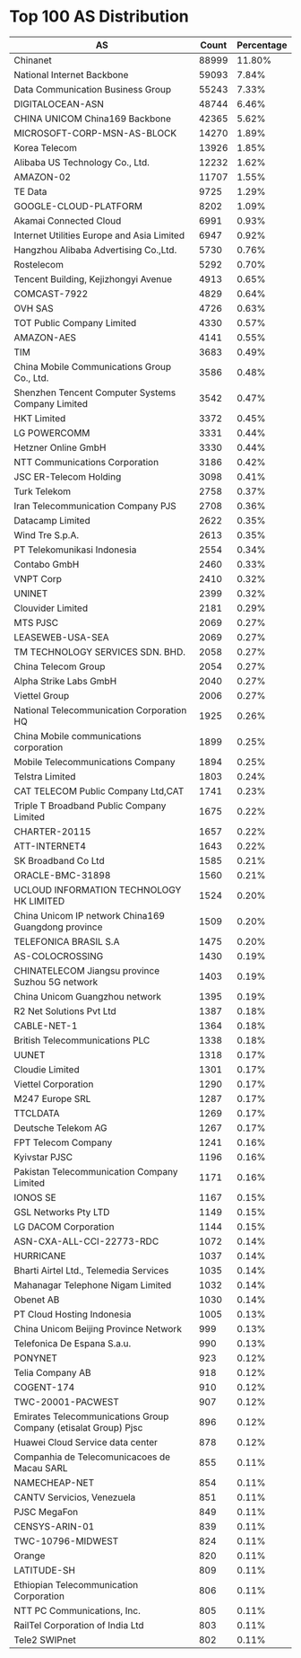 # Top 100 AS Distribution
| AS | Count | Percentage |
|----|----|----|
| Chinanet | 88999 | 11.80% |
| National Internet Backbone | 59093 | 7.84% |
| Data Communication Business Group | 55243 | 7.33% |
| DIGITALOCEAN-ASN | 48744 | 6.46% |
| CHINA UNICOM China169 Backbone | 42365 | 5.62% |
| MICROSOFT-CORP-MSN-AS-BLOCK | 14270 | 1.89% |
| Korea Telecom | 13926 | 1.85% |
| Alibaba US Technology Co., Ltd. | 12232 | 1.62% |
| AMAZON-02 | 11707 | 1.55% |
| TE Data | 9725 | 1.29% |
| GOOGLE-CLOUD-PLATFORM | 8202 | 1.09% |
| Akamai Connected Cloud | 6991 | 0.93% |
| Internet Utilities Europe and Asia Limited | 6947 | 0.92% |
| Hangzhou Alibaba Advertising Co.,Ltd. | 5730 | 0.76% |
| Rostelecom | 5292 | 0.70% |
| Tencent Building, Kejizhongyi Avenue | 4913 | 0.65% |
| COMCAST-7922 | 4829 | 0.64% |
| OVH SAS | 4726 | 0.63% |
| TOT Public Company Limited | 4330 | 0.57% |
| AMAZON-AES | 4141 | 0.55% |
| TIM | 3683 | 0.49% |
| China Mobile Communications Group Co., Ltd. | 3586 | 0.48% |
| Shenzhen Tencent Computer Systems Company Limited | 3542 | 0.47% |
| HKT Limited | 3372 | 0.45% |
| LG POWERCOMM | 3331 | 0.44% |
| Hetzner Online GmbH | 3330 | 0.44% |
| NTT Communications Corporation | 3186 | 0.42% |
| JSC ER-Telecom Holding | 3098 | 0.41% |
| Turk Telekom | 2758 | 0.37% |
| Iran Telecommunication Company PJS | 2708 | 0.36% |
| Datacamp Limited | 2622 | 0.35% |
| Wind Tre S.p.A. | 2613 | 0.35% |
| PT Telekomunikasi Indonesia | 2554 | 0.34% |
| Contabo GmbH | 2460 | 0.33% |
| VNPT Corp | 2410 | 0.32% |
| UNINET | 2399 | 0.32% |
| Clouvider Limited | 2181 | 0.29% |
| MTS PJSC | 2069 | 0.27% |
| LEASEWEB-USA-SEA | 2069 | 0.27% |
| TM TECHNOLOGY SERVICES SDN. BHD. | 2058 | 0.27% |
| China Telecom Group | 2054 | 0.27% |
| Alpha Strike Labs GmbH | 2040 | 0.27% |
| Viettel Group | 2006 | 0.27% |
| National Telecommunication Corporation HQ | 1925 | 0.26% |
| China Mobile communications corporation | 1899 | 0.25% |
| Mobile Telecommunications Company | 1894 | 0.25% |
| Telstra Limited | 1803 | 0.24% |
| CAT TELECOM Public Company Ltd,CAT | 1741 | 0.23% |
| Triple T Broadband Public Company Limited | 1675 | 0.22% |
| CHARTER-20115 | 1657 | 0.22% |
| ATT-INTERNET4 | 1643 | 0.22% |
| SK Broadband Co Ltd | 1585 | 0.21% |
| ORACLE-BMC-31898 | 1560 | 0.21% |
| UCLOUD INFORMATION TECHNOLOGY HK LIMITED | 1524 | 0.20% |
| China Unicom IP network China169 Guangdong province | 1509 | 0.20% |
| TELEFONICA BRASIL S.A | 1475 | 0.20% |
| AS-COLOCROSSING | 1430 | 0.19% |
| CHINATELECOM Jiangsu province Suzhou 5G network | 1403 | 0.19% |
| China Unicom Guangzhou network | 1395 | 0.19% |
| R2 Net Solutions Pvt Ltd | 1387 | 0.18% |
| CABLE-NET-1 | 1364 | 0.18% |
| British Telecommunications PLC | 1338 | 0.18% |
| UUNET | 1318 | 0.17% |
| Cloudie Limited | 1301 | 0.17% |
| Viettel Corporation | 1290 | 0.17% |
| M247 Europe SRL | 1287 | 0.17% |
| TTCLDATA | 1269 | 0.17% |
| Deutsche Telekom AG | 1267 | 0.17% |
| FPT Telecom Company | 1241 | 0.16% |
| Kyivstar PJSC | 1196 | 0.16% |
| Pakistan Telecommunication Company Limited | 1171 | 0.16% |
| IONOS SE | 1167 | 0.15% |
| GSL Networks Pty LTD | 1149 | 0.15% |
| LG DACOM Corporation | 1144 | 0.15% |
| ASN-CXA-ALL-CCI-22773-RDC | 1072 | 0.14% |
| HURRICANE | 1037 | 0.14% |
| Bharti Airtel Ltd., Telemedia Services | 1035 | 0.14% |
| Mahanagar Telephone Nigam Limited | 1032 | 0.14% |
| Obenet AB | 1030 | 0.14% |
| PT Cloud Hosting Indonesia | 1005 | 0.13% |
| China Unicom Beijing Province Network | 999 | 0.13% |
| Telefonica De Espana S.a.u. | 990 | 0.13% |
| PONYNET | 923 | 0.12% |
| Telia Company AB | 918 | 0.12% |
| COGENT-174 | 910 | 0.12% |
| TWC-20001-PACWEST | 907 | 0.12% |
| Emirates Telecommunications Group Company (etisalat Group) Pjsc | 896 | 0.12% |
| Huawei Cloud Service data center | 878 | 0.12% |
| Companhia de Telecomunicacoes de Macau SARL | 855 | 0.11% |
| NAMECHEAP-NET | 854 | 0.11% |
| CANTV Servicios, Venezuela | 851 | 0.11% |
| PJSC MegaFon | 849 | 0.11% |
| CENSYS-ARIN-01 | 839 | 0.11% |
| TWC-10796-MIDWEST | 824 | 0.11% |
| Orange | 820 | 0.11% |
| LATITUDE-SH | 809 | 0.11% |
| Ethiopian Telecommunication Corporation | 806 | 0.11% |
| NTT PC Communications, Inc. | 805 | 0.11% |
| RailTel Corporation of India Ltd | 803 | 0.11% |
| Tele2 SWIPnet | 802 | 0.11% |
